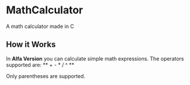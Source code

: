 # MathCalculator
A math calculator made in C

## How it Works

In **Alfa Version** you can calculate simple math expressions.
The operators supported are: 
 ** + - * / ^ **

Only parentheses are supported.



